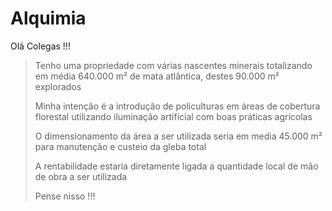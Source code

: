 # Alquimia
Olá Colegas !!!
> Tenho uma propriedade com várias nascentes minerais
> totalizando em média 640.000 m² de mata atlântica, destes
> 90.000 m² explorados
>
> Minha intenção é a introdução de policulturas em áreas
> de cobertura florestal utilizando iluminação artificial
> com boas práticas agrícolas
>
> O dimensionamento da área a ser utilizada seria em media
> 45.000 m² para manutenção e custeio da gleba total
>
> A rentabilidade estaria diretamente ligada a quantidade
> local de mão de obra a ser utilizada
>
> Pense nisso !!!
